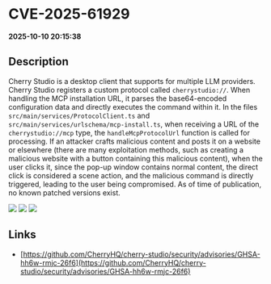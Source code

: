 # CVE-2025-61929

**2025-10-10 20:15:38**

## Description
Cherry Studio is a desktop client that supports for multiple LLM providers. Cherry Studio registers a custom protocol called `cherrystudio://`. When handling the MCP installation URL, it parses the base64-encoded configuration data and directly executes the command within it. In the files `src/main/services/ProtocolClient.ts` and `src/main/services/urlschema/mcp-install.ts`, when receiving a URL of the `cherrystudio://mcp` type, the `handleMcpProtocolUrl` function is called for processing. If an attacker crafts malicious content and posts it on a website or elsewhere (there are many exploitation methods, such as creating a malicious website with a button containing this malicious content), when the user clicks it, since the pop-up window contains normal content, the direct click is considered a scene action, and the malicious command is directly triggered, leading to the user being compromised. As of time of publication, no known patched versions exist.

![](https://img.shields.io/static/v1?label=Score&message=9.6&color=red)
![](https://img.shields.io/static/v1?label=Severity&message=CRITICAL&color=red)
![](https://img.shields.io/static/v1?label=CWE&message=RCE&color=green)

## Links
- [https://github.com/CherryHQ/cherry-studio/security/advisories/GHSA-hh6w-rmjc-26f6](https://github.com/CherryHQ/cherry-studio/security/advisories/GHSA-hh6w-rmjc-26f6)
